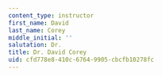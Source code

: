 ```yaml
---
content_type: instructor
first_name: David
last_name: Corey
middle_initial: ''
salutation: Dr.
title: Dr. David Corey
uid: cfd778e8-410c-6764-9905-cbcfb10278fc
---
```

